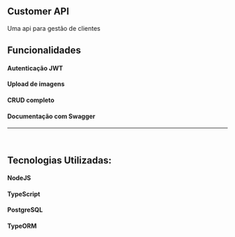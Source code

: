 ## Customer API

<p> Uma api para gestão de clientes</p>


<h2>Funcionalidades</h2>
<h4><b>Autenticação JWT</b></h4>
<h4><b>Upload de imagens</b></h4>
<h4><b>CRUD completo</b></h4>
<h4><b>Documentação com Swagger</b></h4>
<hr>
<br>
<h2>Tecnologias Utilizadas:</h2>
<h4><b>NodeJS</b></h4>
<h4><b>TypeScript</b></h4>
<h4><b>PostgreSQL</b></h4>
<h4><b>TypeORM</b></h4>

